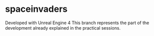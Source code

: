 # spaceinvaders

Developed with Unreal Engine 4
This branch represents the part of the development already explained in the practical sessions.
